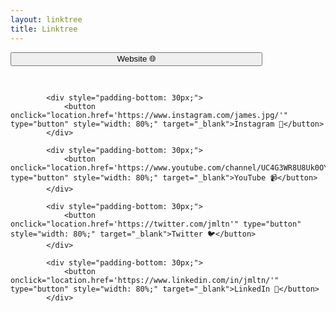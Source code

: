 ```yaml
---
layout: linktree
title: Linktree
---
```


<canvas id="background-canvas"></canvas>

<div class="entry-header">
<div class="col-xs-12">
            <div style="padding-bottom: 30px;">
                <button onclick="location.href='https://jamesmilton.me'" type="button" class="shake" style="width: 80%" target="_blank">Website 🌐</button>
            </div>

            <div style="padding-bottom: 30px;">
                <button onclick="location.href='https://www.instagram.com/james.jpg/'" type="button" style="width: 80%;" target="_blank">Instagram 📸</button>
            </div>

            <div style="padding-bottom: 30px;">
                <button onclick="location.href='https://www.youtube.com/channel/UC4G3WR8U8Uk0OY62jD1Ut_w'" type="button" style="width: 80%;" target="_blank">YouTube 📹</button>
            </div>

            <div style="padding-bottom: 30px;">
                <button onclick="location.href='https://twitter.com/jmltn'" type="button" style="width: 80%;" target="_blank">Twitter 🐦</button>
            </div>

            <div style="padding-bottom: 30px;">
                <button onclick="location.href='https://www.linkedin.com/in/jmltn/'" type="button" style="width: 80%;" target="_blank">LinkedIn 💼</button>
            </div>
</div>
</div>
